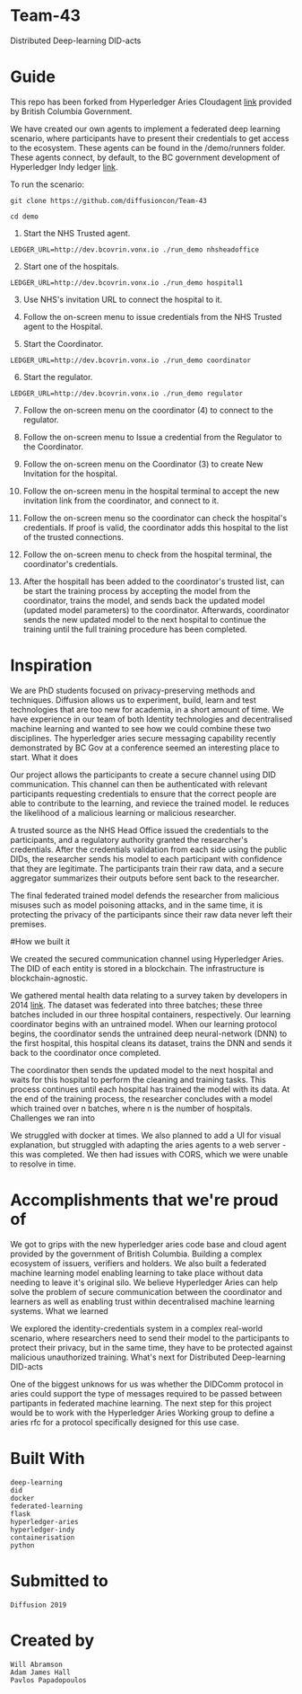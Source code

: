 # Team-43
Distributed Deep-learning DID-acts

# Guide

This repo has been forked from Hyperledger Aries Cloudagent [link](https://github.com/hyperledger/aries-cloudagent-python) provided by British Columbia Government. 

We have created our own agents to implement a federated deep learning scenario, where participants have to present their credentials to get access to the ecosystem. These agents can be found in the /demo/runners folder. These agents connect, by default, to the BC government development of Hyperledger Indy ledger [link](http://dev.bcovrin.vonx.io).

To run the scenario:

```
git clone https://github.com/diffusioncon/Team-43

cd demo
```
1) Start the NHS Trusted agent.
```
LEDGER_URL=http://dev.bcovrin.vonx.io ./run_demo nhsheadoffice
```

2) Start one of the hospitals.
```
LEDGER_URL=http://dev.bcovrin.vonx.io ./run_demo hospital1
```
3) Use NHS's invitation URL to connect the hospital to it.

4) Follow the on-screen menu to issue credentials from the NHS Trusted agent to the Hospital.

5) Start the Coordinator.
```
LEDGER_URL=http://dev.bcovrin.vonx.io ./run_demo coordinator
```

6) Start the regulator.

```
LEDGER_URL=http://dev.bcovrin.vonx.io ./run_demo regulator

```
7) Follow the on-screen menu on the coordinator (4) to connect to the regulator.

8) Follow the on-screen menu to Issue a credential from the Regulator to the Coordinator.

9) Follow the on-screen menu on the Coordinator (3) to create New Invitation for the hospital.

10) Follow the on-screen menu in the hospital terminal to accept the new invitation link from the coordinator, and connect to it.

11) Follow the on-screen menu so the coordinator can check the hospital's credentials. If proof is valid, the coordinator adds this hospital to the list of the trusted connections.

12) Follow the on-screen menu to check from the hospital terminal, the coordinator's credentials. 

13) After the hospitall has been added to the coordinator's trusted list, can be start the training process by accepting the model from the coordinator, trains the model, and sends back the updated model (updated model parameters) to the coordinator. Afterwards, coordinator sends the new updated model to the next hospital to continue the training until the full training procedure has been completed.

# Inspiration

We are PhD students focused on privacy-preserving methods and techniques. Diffusion allows us to experiment, build, learn and test technologies that are too new for academia, in a short amount of time. We have experience in our team of both Identity technologies and decentralised machine learning and wanted to see how we could combine these two disciplines. The hyperledger aries secure messaging capability recently demonstrated by BC Gov at a conference seemed an interesting place to start.
What it does

Our project allows the participants to create a secure channel using DID communication. This channel can then be authenticated with relevant participants requesting credentials to ensure that the correct people are able to contribute to the learning, and reviece the trained model. Ie reduces the likelihood of a malicious learning or malicious researcher.

A trusted source as the NHS Head Office issued the credentials to the participants, and a regulatory authority granted the researcher's credentials. After the credentials validation from each side using the public DIDs, the researcher sends his model to each participant with confidence that they are legitimate. The participants train their raw data, and a secure aggregator summarizes their outputs before sent back to the researcher.

The final federated trained model defends the researcher from malicious misuses such as model poisoning attacks, and in the same time, it is protecting the privacy of the participants since their raw data never left their premises.

#How we built it

We created the secured communication channel using Hyperledger Aries. The DID of each entity is stored in a blockchain. The infrastructure is blockchain-agnostic.

We gathered mental health data relating to a survey taken by developers in 2014 [link](https://www.kaggle.com/osmi/mental-health-in-tech-survey). The dataset was federated into three batches; these three batches included in our three hospital containers, respectively. Our learning coordinator begins with an untrained model. When our learning protocol begins, the coordinator sends the untrained deep neural-network (DNN) to the first hospital, this hospital cleans its dataset, trains the DNN and sends it back to the coordinator once completed.

The coordinator then sends the updated model to the next hospital and waits for this hospital to perform the cleaning and training tasks. This process continues until each hospital has trained the model with its data. At the end of the training process, the researcher concludes with a model which trained over n batches, where n is the number of hospitals.
Challenges we ran into

We struggled with docker at times. We also planned to add a UI for visual explanation, but struggled with adapting the aries agents to a web server - this was completed. We then had issues with CORS, which we were unable to resolve in time.

# Accomplishments that we're proud of

We got to grips with the new hyperledger aries code base and cloud agent provided by the government of British Columbia. Building a complex ecosystem of issuers, verifiers and holders. We also built a federated machine learning model enabling learning to take place without data needing to leave it's original silo. We believe Hyperledger Aries can help solve the problem of secure communication between the coordinator and learners as well as enabling trust within decentralised machine learning systems.
What we learned

We explored the identity-credentials system in a complex real-world scenario, where researchers need to send their model to the participants to protect their privacy, but in the same time, they have to be protected against malicious unauthorized training.
What's next for Distributed Deep-learning DID-acts

One of the biggest unknows for us was whether the DIDComm protocol in aries could support the type of messages required to be passed between partipants in federated machine learning. The next step for this project would be to work with the Hyperledger Aries Working group to define a aries rfc for a protocol specifically designed for this use case.

# Built With

    deep-learning
    did
    docker
    federated-learning
    flask
    hyperledger-aries
    hyperledger-indy
    containerisation
    python

# Submitted to

    Diffusion 2019

# Created by

    Will Abramson
    Adam James Hall
    Pavlos Papadopoulos

